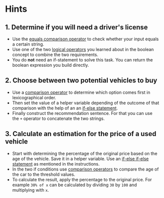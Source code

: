 # Hints

## 1. Determine if you will need a driver's license

- Use the [equals comparison operator][comparison-operators] to check whether your input equals a certain string.
- Use one of the two [logical operators][logical-operators] you learned about in the boolean concept to combine the two requirements.
- You do **not** need an if-statement to solve this task. You can return the boolean expression you build directly.

## 2. Choose between two potential vehicles to buy

- Use a [comparison operator][comparison-operators] to determine which option comes first in lexicographical order.
- Then set the value of a helper variable depending of the outcome of that comparison with the help of an an [if-else statement][if-statement].
- Finally construct the recommendation sentence. For that you can use the `+` operator to concatenate the two strings.

## 3. Calculate an estimation for the price of a used vehicle

- Start with determining the percentage of the original price based on the age of the vehicle. Save it in a helper variable. Use an [if-else if-else statement][if-statement] as mentioned in the instructions.
- In the two if conditions use [comparison operators][comparison-operators] to compare the age of the car to the threshold values.
- To calculate the result, apply the percentage to the original price. For example `30% of x` can be calculated by dividing `30` by `100` and multiplying with `x`.

[comparison-operators]: https://golang.org/ref/spec#Comparison_operators
[logical-operators]: https://golang.org/ref/spec#Logical_operators
[if-statement]: https://golang.org/ref/spec#If_statements
